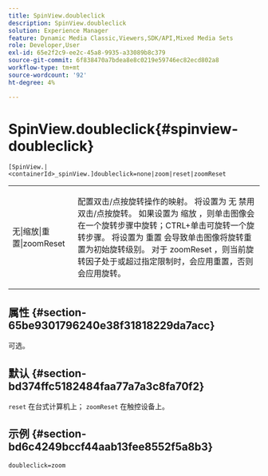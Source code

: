 ```yaml
---
title: SpinView.doubleclick
description: SpinView.doubleclick
solution: Experience Manager
feature: Dynamic Media Classic,Viewers,SDK/API,Mixed Media Sets
role: Developer,User
exl-id: 65e2f2c9-ee2c-45a8-9935-a33089b8c379
source-git-commit: 6f838470a7bdea8e8c0219e59746ec82ecd802a8
workflow-type: tm+mt
source-wordcount: '92'
ht-degree: 4%

---
```


# SpinView.doubleclick{#spinview-doubleclick}

`[SpinView.|<containerId>_spinView.]doubleclick=none|zoom|reset|zoomReset`

<table id="table_2D828A5750644B9CB95A2989C36F15F1"> 
 <tbody> 
  <tr> 
   <td colname="col1"> <p> <span class="codeph"> 无|缩放|重置|zoomReset </span> </p> </td> 
   <td colname="col2"> <p> 配置双击/点按旋转操作的映射。 将设置为 <span class="codeph"> 无 </span> 禁用双击/点按旋转。 如果设置为 <span class="codeph"> 缩放 </span>，则单击图像会在一个旋转步骤中旋转；CTRL+单击可旋转一个旋转步骤。 将设置为 <span class="codeph"> 重置 </span> 会导致单击图像将旋转重置为初始旋转级别。 对于 <span class="codeph"> zoomReset </span>，则当前旋转因子处于或超过指定限制时，会应用重置，否则会应用旋转。 </p> </td> 
  </tr> 
 </tbody> 
</table>

## 属性 {#section-65be9301796240e38f31818229da7acc}

可选。

## 默认 {#section-bd374ffc5182484faa77a7a3c8fa70f2}

`reset` 在台式计算机上； `zoomReset` 在触控设备上。

## 示例 {#section-bd6c4249bccf44aab13fee8552f5a8b3}

`doubleclick=zoom`
